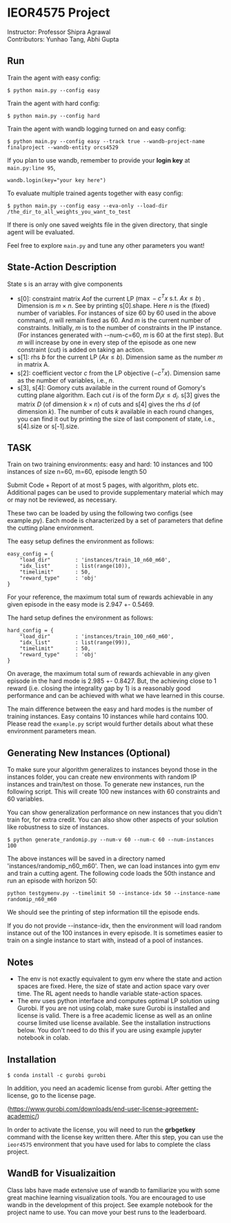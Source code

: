 # IEOR4575 Project
Instructor: Professor Shipra Agrawal\
Contributors: Yunhao Tang, Abhi Gupta

## Run

Train the agent with easy config:
```
$ python main.py --config easy
```

Train the agent with hard config:
```
$ python main.py --config hard
```

Train the agent with wandb logging turned on and easy config:
```
$ python main.py --config easy --track true --wandb-project-name finalproject --wandb-entity orcs4529
```
If you plan to use wandb, remember to provide your **login key** at `main.py:line 95`,
```
wandb.login(key="your key here")
```

To evaluate multiple trained agents together with easy config:
```
$ python main.py --config easy --eva-only --load-dir /the_dir_to_all_weights_you_want_to_test
```

If there is only one saved weights file in the given directory, that single agent will be evaluated.

Feel free to explore `main.py` and tune any other parameters you want!

## State-Action Description

State s is an array with give components

* s[0]:  constraint matrix $A$of the current LP ($\max  -c^Tx \text{ s.t. }Ax \le  b$) . Dimension is $m \times n$. See by printing s[0].shape. Here $n$ is the (fixed) number of variables. For instances of size 60 by 60 used in the above command, $n$ will remain fixed as 60. And $m$ is the current number of constraints. Initially, $m$ is to the number of constraints in the IP instance. (For instances generated with --num-c=60, $m$ is 60 at the first step).  But $m$ will increase by one in every step of the episode as one new constraint (cut) is added on taking an action.
* s[1]: rhs $b$ for the current LP ($Ax\le b$). Dimension same as the number $m$ in matrix A.
* s[2]: coefficient vector $c$ from the LP objective ($-c^Tx$). Dimension same as the number of variables, i.e., $n$.
* s[3],  s[4]: Gomory cuts available in the current round of Gomory's cutting plane algorithm. Each cut $i$ is of the form $D_i x\le d_i$.   s[3] gives the matrix $D$ (of dimension $k \times n$) of cuts and s[4] gives the rhs $d$ (of dimension $k$). The number of cuts $k$ available in each round changes, you can find it out by printing the size of last component of state, i.e., s[4].size or s[-1].size.


## TASK
Train on two training environments: easy and hard:
 10 instances and 
100 instances 
of size n=60, m=60, episode length 50

Submit Code + Report of at most 5 pages, with algorithm, plots etc.
Additional pages can be used to provide supplementary material which may or may not be reviewed, as necessary.

These two can be loaded by using the following two configs (see example.py). Each mode is characterized by a set of parameters that define the cutting plane environment.

The easy setup defines the environment as follows:
```
easy_config = {
    "load_dir"        : 'instances/train_10_n60_m60',
    "idx_list"        : list(range(10)),
    "timelimit"       : 50,
    "reward_type"     : 'obj'
}
```
For your reference, the maximum total sum of rewards achievable in any given episode in the easy mode is 2.947 +- 0.5469.


The hard setup defines the environment as follows:
```
hard_config = {
    "load_dir"        : 'instances/train_100_n60_m60',
    "idx_list"        : list(range(99)),
    "timelimit"       : 50,
    "reward_type"     : 'obj'
}
```
On average, the maximum total sum of rewards achievable in any given episode in the hard mode is 2.985 +- 0.8427. But, the achieving close to 1 reward (i.e. closing the integrality gap by 1) is a reasonably good performance and can be achieved with what we have learned in this course.

The main difference between the easy and hard modes is the number of training instances. Easy contains 10 instances while hard contains 100. Please read the ```example.py``` script would further details about what these environment parameters mean. 

## Generating New Instances (Optional)

To make sure your algorithm generalizes to instances beyond those in the instances folder, you can create new environments with random IP instances and train/test on those. To generate new instances, run the following script. This will create 100 new instances with 60 constraints and 60 variables.

You can show generalization performance on new instances that you didn't train for, for extra credit. You can also show other aspects of your solution like robustness to size of instances. 

```
$ python generate_randomip.py --num-v 60 --num-c 60 --num-instances 100
```

The above instances will be saved in a directory named 'instances/randomip_n60_m60'. Then, we can load instances into gym env and train a cutting agent. The following code loads the 50th instance and run an episode with horizon 50:

```
python testgymenv.py --timelimit 50 --instance-idx 50 --instance-name randomip_n60_m60
```

We should see the printing of step information till the episode ends.

If you do not provide --instance-idx, then the environment will load random instance out of the 100 instances in every episode. It is sometimes easier to train on a single instance to start with, instead of a pool of instances.

## Notes

- The env is not exactly equivalent to gym env where the state and action spaces are fixed. Here, the size of state and action space vary over time. The RL agent needs to handle variable state-action spaces.
- The env uses python interface and computes optimal LP solution using Gurobi. If you are not using colab, make sure Gurobi is installed and license is valid. There is a free academic license as well as an online course limited use license available. See the installation instructions below. You don't need to do this if you are using example jupyter notebook in colab. 

## Installation
```
$ conda install -c gurobi gurobi
```

In addition, you need an academic license from gurobi. After getting the license, go to the license page.

(https://www.gurobi.com/downloads/end-user-license-agreement-academic/)

 In order to activate the license, you will need to run the **grbgetkey** command with the license key written there. After this step, you can use the `ieor4575` environment that you have used for labs to complete the class project.

## WandB for Visualizaition
Class labs have made extensive use of wandb to familiarize you with some great machine learning visualization tools. You are encouraged to use wandb in the development of this project. See example notebook for the project name to use. You can move your best runs to the leaderboard. 

